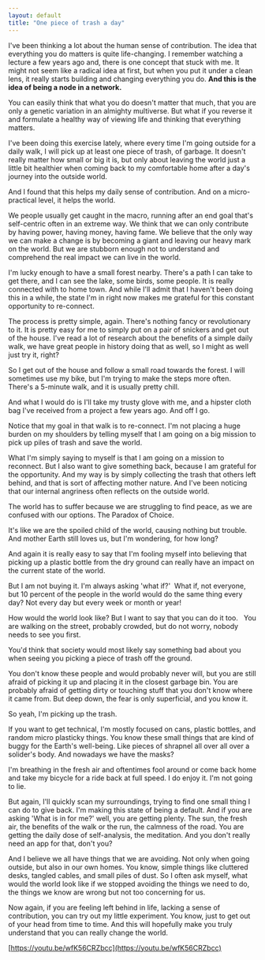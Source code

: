 ```yaml
---
layout: default
title: "One piece of trash a day"
---
```

I've been thinking a lot about the human sense of contribution. The idea that everything you do matters is quite life-changing. I remember watching a lecture a few years ago and, there is one concept that stuck with me. It might not seem like a radical idea at first, but when you put it under a clean lens, it really starts building and changing everything you do. **And this is the idea of being a node in a network.**

You can easily think that what you do doesn't matter that much, that you are only a genetic variation in an almighty multiverse. But what if you reverse it and formulate a healthy way of viewing life and thinking that everything matters.

I've been doing this exercise lately, where every time I'm going outside for a daily walk, I will pick up at least one piece of trash, of garbage. It doesn't really matter how small or big it is, but only about leaving the world just a little bit healthier when coming back to my comfortable home after a day's journey into the outside world.

And I found that this helps my daily sense of contribution. And on a micro-practical level, it helps the world.

We people usually get caught in the macro, running after an end goal that's self-centric often in an extreme way. We think that we can only contribute by having power, having money, having fame. We believe that the only way we can make a change is by becoming a giant and leaving our heavy mark on the world. But we are stubborn enough not to understand and comprehend the real impact we can live in the world.

I'm lucky enough to have a small forest nearby. There's a path I can take to get there, and I can see the lake, some birds, some people. It is really connected with to home town. And while I'll admit that I haven't been doing this in a while, the state I'm in right now makes me grateful for this constant opportunity to re-connect.

The process is pretty simple, again. There's nothing fancy or revolutionary to it. It is pretty easy for me to simply put on a pair of snickers and get out of the house. I've read a lot of research about the benefits of a simple daily walk, we have great people in history doing that as well, so I might as well just try it, right?

So I get out of the house and follow a small road towards the forest. I will sometimes use my bike, but I'm trying to make the steps more often. There's a 5-minute walk, and it is usually pretty chill.

And what I would do is I'll take my trusty glove with me, and a hipster cloth bag I've received from a project a few years ago. And off I go.

Notice that my goal in that walk is to re-connect. I'm not placing a huge burden on my shoulders by telling myself that I am going on a big mission to pick up piles of trash and save the world.

What I'm simply saying to myself is that I am going on a mission to reconnect. But I also want to give something back, because I am grateful for the opportunity. And my way is by simply collecting the trash that others left behind, and that is sort of affecting mother nature. And I've been noticing that our internal angriness often reflects on the outside world.

The world has to suffer because we are struggling to find peace, as we are confused with our options. The Paradox of Choice.

It's like we are the spoiled child of the world, causing nothing but trouble. And mother Earth still loves us, but I'm wondering, for how long?

And again it is really easy to say that I'm fooling myself into believing that picking up a plastic bottle from the dry ground can really have an impact on the current state of the world.

But I am not buying it. I'm always asking 'what if?'  What if, not everyone, but 10 percent of the people in the world would do the same thing every day? Not every day but every week or month or year!

How would the world look like? But I want to say that you can do it too.   You are walking on the street, probably crowded, but do not worry, nobody needs to see you first.

You'd think that society would most likely say something bad about you when seeing you picking a piece of trash off the ground.

You don't know these people and would probably never will, but you are still afraid of picking it up and placing it in the closest garbage bin. You are probably afraid of getting dirty or touching stuff that you don't know where it came from. But deep down, the fear is only superficial, and you know it.

So yeah, I'm picking up the trash.

If you want to get technical, I'm mostly focused on cans, plastic bottles, and random micro plasticky things. You know these small things that are kind of buggy for the Earth's well-being. Like pieces of shrapnel all over all over a solider's body. And nowadays we have the masks?

I'm breathing in the fresh air and oftentimes fool around or come back home and take my bicycle for a ride back at full speed. I do enjoy it. I'm not going to lie.

But again, I'll quickly scan my surroundings, trying to find one small thing I can do to give back. I'm making this state of being a default. And if you are asking 'What is in for me?' well, you are getting plenty. The sun, the fresh air, the benefits of the walk or the run, the calmness of the road. You are getting the daily dose of self-analysis, the meditation. And you don't really need an app for that, don't you?

And I believe we all have things that we are avoiding. Not only when going outside, but also in our own homes. You know, simple things like cluttered desks, tangled cables, and small piles of dust. So I often ask myself, what would the world look like if we stopped avoiding the things we need to do, the things we know are wrong but not too concerning for us.

Now again, if you are feeling left behind in life, lacking a sense of contribution, you can try out my little experiment. You know, just to get out of your head from time to time. And this will hopefully make you truly understand that you can really change the world.

[https://youtu.be/wfK56CRZbcc](https://youtu.be/wfK56CRZbcc)
